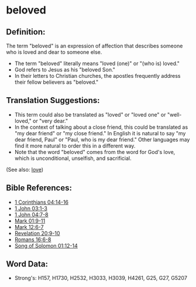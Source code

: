 # beloved #

## Definition: ##

The term "beloved" is an expression of affection that describes someone who is loved and dear to someone else.

* The term "beloved" literally means "loved (one)" or "(who is) loved."
* God refers to Jesus as his "beloved Son."
* In their letters to Christian churches, the apostles frequently address their fellow believers as "beloved."

## Translation Suggestions: ##

* This term could also be translated as "loved" or "loved one" or "well-loved," or "very dear."
* In the context of talking about a close friend, this could be translated as "my dear friend" or "my close friend." In English it is natural to say "my dear friend, Paul" or "Paul, who is my dear friend." Other languages may find it more natural to order this in a different way.
* Note that the word "beloved" comes from the word for God's love, which is unconditional, unselfish, and sacrificial.

(See also: [love](love.md))

## Bible References: ##

* [1 Corinthians 04:14-16](rc://en/tn/help/1co/04/14)
* [1 John 03:1-3](rc://en/tn/help/1jn/03/01)
* [1 John 04:7-8](rc://en/tn/help/1jn/04/07)
* [Mark 01:9-11](rc://en/tn/help/mrk/01/09)
* [Mark 12:6-7](rc://en/tn/help/mrk/12/06)
* [Revelation 20:9-10](rc://en/tn/help/rev/20/09)
* [Romans 16:6-8](rc://en/tn/help/rom/16/06)
* [Song of Solomon 01:12-14](rc://en/tn/help/sng/01/12)

## Word Data: ##

* Strong's: H157, H1730, H2532, H3033, H3039, H4261, G25, G27, G5207
